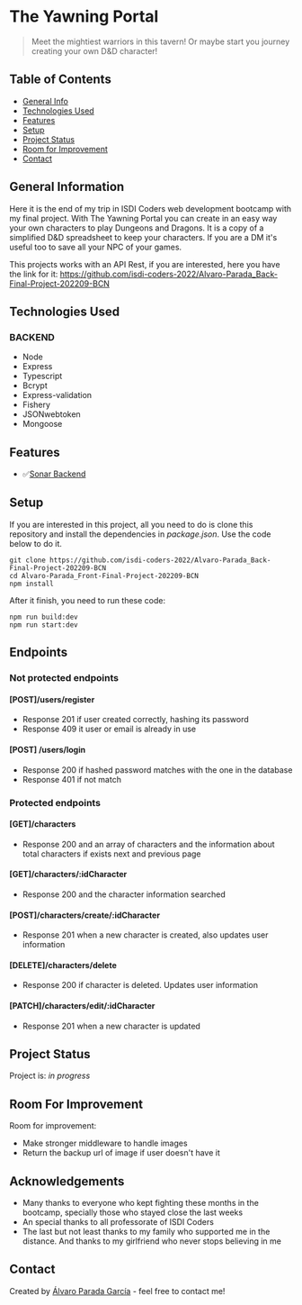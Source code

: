 # The Yawning Portal

> Meet the mightiest warriors in this tavern! Or maybe start you journey creating your own D&D character!

## Table of Contents

- [General Info](#general-information)
- [Technologies Used](#technologies-used)
- [Features](#features)
- [Setup](#setup)
- [Project Status](#project-status)
- [Room for Improvement](#room-for-improvement)
- [Contact](#contact)

## General Information

Here it is the end of my trip in ISDI Coders web development bootcamp with my final project.
With The Yawning Portal you can create in an easy way your own characters to play Dungeons and Dragons. It is a copy of a simplified D&D spreadsheet to keep your characters.
If you are a DM it's useful too to save all your NPC of your games.

This projects works with an API Rest, if you are interested, here you have the link for it: https://github.com/isdi-coders-2022/Alvaro-Parada_Back-Final-Project-202209-BCN

## Technologies Used

### BACKEND

- Node
- Express
- Typescript
- Bcrypt
- Express-validation
- Fishery
- JSONwebtoken
- Mongoose

## Features

- ✅[Sonar Backend](https://sonarcloud.io/project/overview?id=isdi-coders-2022_Alvaro-Parada_Back-Final-Project-202209-BCN)

## Setup

If you are interested in this project, all you need to do is clone this repository and install the dependencies
in _package.json_. Use the code below to do it.

```
git clone https://github.com/isdi-coders-2022/Alvaro-Parada_Back-Final-Project-202209-BCN
cd Alvaro-Parada_Front-Final-Project-202209-BCN
npm install

```

After it finish, you need to run these code:

```
npm run build:dev
npm run start:dev
```

## Endpoints

### Not protected endpoints

#### [POST]/users/register

- Response 201 if user created correctly, hashing its password
- Response 409 it user or email is already in use

#### [POST] /users/login

- Response 200 if hashed password matches with the one in the database
- Response 401 if not match

### Protected endpoints

#### [GET]/characters

- Response 200 and an array of characters and the information about total characters if exists next and previous page

#### [GET]/characters/:idCharacter

- Response 200 and the character information searched

#### [POST]/characters/create/:idCharacter

- Response 201 when a new character is created, also updates user information

#### [DELETE]/characters/delete

- Response 200 if character is deleted. Updates user information

#### [PATCH]/characters/edit/:idCharacter

- Response 201 when a new character is updated

## Project Status

Project is: _in progress_

## Room For Improvement

Room for improvement:

- Make stronger middleware to handle images
- Return the backup url of image if user doesn't have it

## Acknowledgements

- Many thanks to everyone who kept fighting these months in the bootcamp, specially those who stayed close the last weeks
- An special thanks to all professorate of ISDI Coders
- The last but not least thanks to my family who supported me in the distance. And thanks to my girlfriend who never stops believing in me

## Contact

Created by [Álvaro Parada García](https://www.linkedin.com/in/alvaro-parada/) - feel free to contact me!
